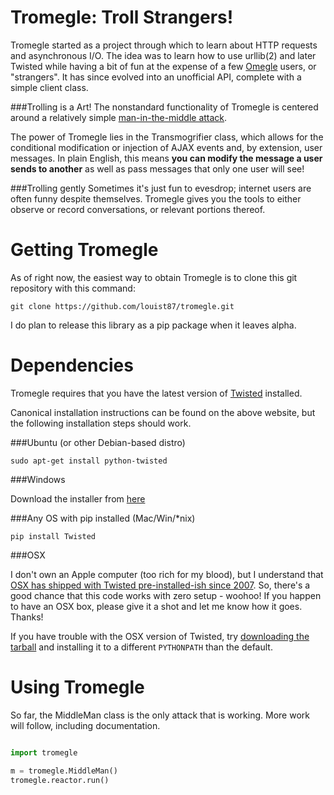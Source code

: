 Tromegle:  Troll Strangers!
========
Tromegle started as a project through which to learn about HTTP requests and asynchronous I/O.  The idea was
to learn how to use urllib(2) and later Twisted while having a bit of fun at the expense of a few [Omegle](http://omegle.com) users, or "strangers".
It has since evolved into an unofficial API, complete with a simple client class.

###Trolling is a Art!
The nonstandard functionality of Tromegle is centered around a relatively simple [man-in-the-middle attack](http://en.wikipedia.org/wiki/Man-in-the-middle_attack).

The power of Tromegle lies in the Transmogrifier class, which allows for the conditional modification or injection of AJAX events
and, by extension, user messages.  In plain English, this means **you can modify the message a user sends to another**
as well as pass messages that only one user will see!

###Trolling gently
Sometimes it's just fun to evesdrop; internet users are often funny despite themselves.  Tromegle gives you the
tools to either observe or record conversations, or relevant portions thereof.

Getting Tromegle
========
As of right now, the easiest way to obtain Tromegle is to clone this git repository with this command:

```git clone https://github.com/louist87/tromegle.git```

I do plan to release this library as a pip package when it leaves alpha.

Dependencies
========
Tromegle requires that you have the latest version of [Twisted](http://twistedmatrix.com/) installed.

Canonical installation instructions can be found on the above website, but the following installation steps
should work.

###Ubuntu (or other Debian-based distro)

```sudo apt-get install python-twisted```

###Windows

Download the installer from [here][download]

###Any OS with pip installed (Mac/Win/*nix)

```pip install Twisted```

###OSX

I don't own an Apple computer (too rich for my blood), but I understand that [OSX has shipped with Twisted pre-installed-ish since 2007][osx].
So, there's a good chance that this code works with zero setup - woohoo! If you happen to have an OSX box, please give it a shot
and let me know how it goes. Thanks!

If you have trouble with the OSX version of Twisted, try [downloading the tarball][download] and installing it to a different `PYTHONPATH` than the default.

[download]: http://twistedmatrix.com/trac/wiki/Downloads
[osx]: http://twistedmatrix.com/trac/wiki/FrequentlyAskedQuestions#WhyamIgettingImportErrorsforTwistedsubpackagesonOSX10.5

Using Tromegle
========
So far, the MiddleMan class is the only attack that is working.  More work will follow, including documentation.

```python

import tromegle

m = tromegle.MiddleMan()
tromegle.reactor.run()
```
